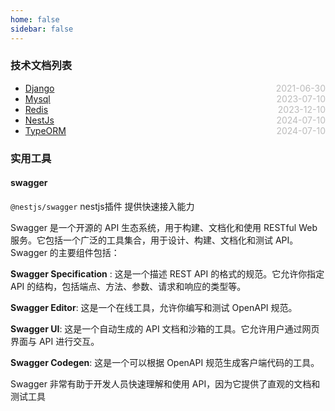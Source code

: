 ```yaml
---
home: false
sidebar: false
---
```


### 技术文档列表
* [Django](./Django)  <span style="color:#bbb; float:right">2021-06-30</span>
* [Mysql](./Mysql)  <span style="color:#bbb; float:right">2023-07-10</span>
* [Redis](./Redis)  <span style="color:#bbb; float:right">2023-12-10</span>
* [NestJs](./Nestjs)  <span style="color:#bbb; float:right">2024-07-10</span>
* [TypeORM](./TypeORM)  <span style="color:#bbb; float:right">2024-07-10</span>

### 实用工具

#### swagger

`@nestjs/swagger` nestjs插件 提供快速接入能力

Swagger 是一个开源的 API 生态系统，用于构建、文档化和使用 RESTful Web 服务。它包括一个广泛的工具集合，用于设计、构建、文档化和测试 API。Swagger 的主要组件包括：

**Swagger Specification** : 这是一个描述 REST API 的格式的规范。它允许你指定 API 的结构，包括端点、方法、参数、请求和响应的类型等。

**Swagger Editor**: 这是一个在线工具，允许你编写和测试 OpenAPI 规范。

**Swagger UI**: 这是一个自动生成的 API 文档和沙箱的工具。它允许用户通过网页界面与 API 进行交互。

**Swagger Codegen**: 这是一个可以根据 OpenAPI 规范生成客户端代码的工具。

Swagger 非常有助于开发人员快速理解和使用 API，因为它提供了直观的文档和测试工具
